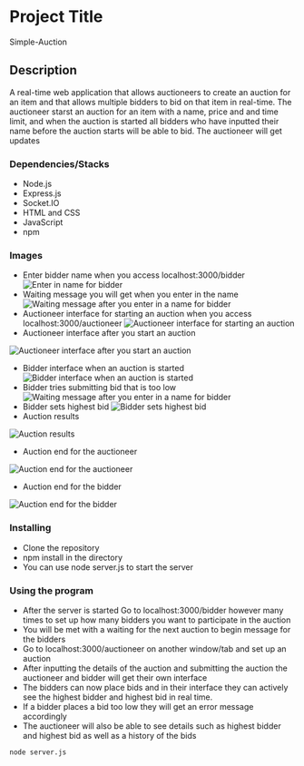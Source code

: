 # Project Title

Simple-Auction

## Description

A real-time web application that allows auctioneers to create an auction for an item and that allows multiple bidders to bid on that item in real-time. The auctioneer starst an auction for an item with a name, price and and time limit, and when the auction is started all bidders who have inputted their name before the auction starts will be able to bid. The auctioneer will get updates 

### Dependencies/Stacks

* Node.js
* Express.js
* Socket.IO
* HTML and CSS
* JavaScript
* npm

### Images
- Enter bidder name when you access localhost:3000/bidder
![Enter in name for bidder](public/img/enterbiddername.png)
- Waiting message you will get when you enter in the name
![Waiting message after you enter in a name for bidder](public/img/waitingmessage.png)
- Auctioneer interface for starting an auction when you access localhost:3000/auctioneer
![Auctioneer interface for starting an auction](public/img/auctioneerstartauction.png)
- Auctioneer interface after you start an auction

![Auctioneer interface after you start an auction](public/img/auctioneerinterface.png)
- Bidder interface when an auction is started
![Bidder interface when an auction is started](public/img/bidderinterface.png)
- Bidder tries submitting bid that is too low
![Waiting message after you enter in a name for bidder](public/img/bidtoolow.png)
- Bidder sets highest bid
![Bidder sets highest bid](public/img/sethighestbid.png)
- Auction results 

![Auction results](public/img/auctioneerresults.png)
- Auction end for the auctioneer

![Auction end for the auctioneer](public/img/auctionendauctioneer.png)
- Auction end for the bidder

![Auction end for the bidder](public/img/auctionendbidder.png)
### Installing

- Clone the repository
- npm install in the directory 
- You can use node server.js to start the server 

### Using the program

* After the server is started Go to localhost:3000/bidder however many times to set up how many bidders you want to participate in the auction 
* You will be met with a waiting for the next auction to begin message for the bidders
* Go to localhost:3000/auctioneer on another window/tab and set up an auction
* After inputting the details of the auction and submitting the auction the auctioneer and bidder will get their own interface 
* The bidders can now place bids and in their interface they can actively see the highest bidder and highest bid in real time. 
* If a bidder places a bid too low they will get an error message accordingly
* The auctioneer will also be able to see details such as highest bidder and highest bid as well as a history of the bids

```
node server.js
```





